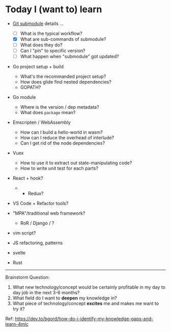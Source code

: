 # Today I (want to) learn

* [Git submodule](./git/submodule.md) details ...
    * [ ] What is the typical workflow?
    * [x] What are sub-commands of submodule?
    * [ ] What does they do?
    * [ ] Can I "pin" to specific version?
    * [ ] What happen when "submodule" got updated?

* Go project setup + build
    * What's the recommanded project setup?
    * How does glide find nested dependencies?
    * GOPATH?

* Go module
    * Where is the version / dep metadata?
    * What does `package` mean?

* Emscripten / WebAssembly
    * How can I build a hello-world in wasm?
    * How can I reduce the overhead of interlude?
    * Can I get rid of the node dependencies?

* Vuex
    * How to use it to extract out state-manipulating code?
    * How to write unit test for each parts?

* React + hook?
    * + Redux?

* VS Code + Refactor tools?
* "MPA"/traditional web framework?
    * RoR / Django / ?

* vim script?
* JS refactoring, patterns
* svelte
* Rust

---

Brainstorm Question:

1. What new technology/concept would be certainly profitable in my day to day job in the next 3-6 months?
2. What field do I want to **deepen** my knowledge in?
3. What piece of technology/concept **excites** me and makes me want to try it?

Ref: https://dev.to/bgord/how-do-i-identify-my-knowledge-gaps-and-learn-4mlc
